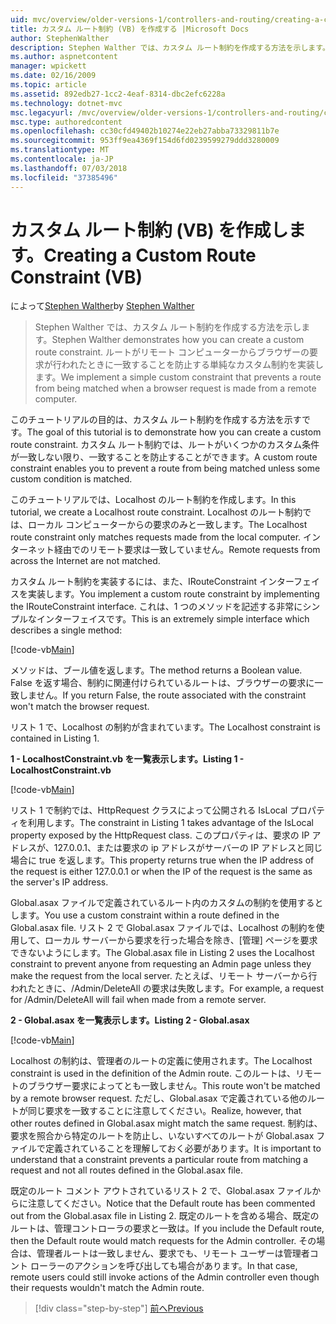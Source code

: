 ```yaml
---
uid: mvc/overview/older-versions-1/controllers-and-routing/creating-a-custom-route-constraint-vb
title: カスタム ルート制約 (VB) を作成する |Microsoft Docs
author: StephenWalther
description: Stephen Walther では、カスタム ルート制約を作成する方法を示します。 単純な実装のルートがされたりすることを防止するカスタムの制約に一致する w.
ms.author: aspnetcontent
manager: wpickett
ms.date: 02/16/2009
ms.topic: article
ms.assetid: 892edb27-1cc2-4eaf-8314-dbc2efc6228a
ms.technology: dotnet-mvc
msc.legacyurl: /mvc/overview/older-versions-1/controllers-and-routing/creating-a-custom-route-constraint-vb
msc.type: authoredcontent
ms.openlocfilehash: cc30cfd49402b10274e22eb27abba73329811b7e
ms.sourcegitcommit: 953ff9ea4369f154d6fd0239599279ddd3280009
ms.translationtype: MT
ms.contentlocale: ja-JP
ms.lasthandoff: 07/03/2018
ms.locfileid: "37385496"
---
```

<a name="creating-a-custom-route-constraint-vb"></a><span data-ttu-id="6461d-104">カスタム ルート制約 (VB) を作成します。</span><span class="sxs-lookup"><span data-stu-id="6461d-104">Creating a Custom Route Constraint (VB)</span></span>
====================
<span data-ttu-id="6461d-105">によって[Stephen Walther](https://github.com/StephenWalther)</span><span class="sxs-lookup"><span data-stu-id="6461d-105">by [Stephen Walther](https://github.com/StephenWalther)</span></span>

> <span data-ttu-id="6461d-106">Stephen Walther では、カスタム ルート制約を作成する方法を示します。</span><span class="sxs-lookup"><span data-stu-id="6461d-106">Stephen Walther demonstrates how you can create a custom route constraint.</span></span> <span data-ttu-id="6461d-107">ルートがリモート コンピューターからブラウザーの要求が行われたときに一致することを防止する単純なカスタム制約を実装します。</span><span class="sxs-lookup"><span data-stu-id="6461d-107">We implement a simple custom constraint that prevents a route from being matched when a browser request is made from a remote computer.</span></span>


<span data-ttu-id="6461d-108">このチュートリアルの目的は、カスタム ルート制約を作成する方法を示すです。</span><span class="sxs-lookup"><span data-stu-id="6461d-108">The goal of this tutorial is to demonstrate how you can create a custom route constraint.</span></span> <span data-ttu-id="6461d-109">カスタム ルート制約では、ルートがいくつかのカスタム条件が一致しない限り、一致することを防止することができます。</span><span class="sxs-lookup"><span data-stu-id="6461d-109">A custom route constraint enables you to prevent a route from being matched unless some custom condition is matched.</span></span>

<span data-ttu-id="6461d-110">このチュートリアルでは、Localhost のルート制約を作成します。</span><span class="sxs-lookup"><span data-stu-id="6461d-110">In this tutorial, we create a Localhost route constraint.</span></span> <span data-ttu-id="6461d-111">Localhost のルート制約では、ローカル コンピューターからの要求のみと一致します。</span><span class="sxs-lookup"><span data-stu-id="6461d-111">The Localhost route constraint only matches requests made from the local computer.</span></span> <span data-ttu-id="6461d-112">インターネット経由でのリモート要求は一致していません。</span><span class="sxs-lookup"><span data-stu-id="6461d-112">Remote requests from across the Internet are not matched.</span></span>

<span data-ttu-id="6461d-113">カスタム ルート制約を実装するには、また、IRouteConstraint インターフェイスを実装します。</span><span class="sxs-lookup"><span data-stu-id="6461d-113">You implement a custom route constraint by implementing the IRouteConstraint interface.</span></span> <span data-ttu-id="6461d-114">これは、1 つのメソッドを記述する非常にシンプルなインターフェイスです。</span><span class="sxs-lookup"><span data-stu-id="6461d-114">This is an extremely simple interface which describes a single method:</span></span>

[!code-vb[Main](creating-a-custom-route-constraint-vb/samples/sample1.vb)]

<span data-ttu-id="6461d-115">メソッドは、ブール値を返します。</span><span class="sxs-lookup"><span data-stu-id="6461d-115">The method returns a Boolean value.</span></span> <span data-ttu-id="6461d-116">False を返す場合、制約に関連付けられているルートは、ブラウザーの要求に一致しません。</span><span class="sxs-lookup"><span data-stu-id="6461d-116">If you return False, the route associated with the constraint won't match the browser request.</span></span>

<span data-ttu-id="6461d-117">リスト 1 で、Localhost の制約が含まれています。</span><span class="sxs-lookup"><span data-stu-id="6461d-117">The Localhost constraint is contained in Listing 1.</span></span>

<span data-ttu-id="6461d-118">**1 - LocalhostConstraint.vb を一覧表示します。**</span><span class="sxs-lookup"><span data-stu-id="6461d-118">**Listing 1 - LocalhostConstraint.vb**</span></span>

[!code-vb[Main](creating-a-custom-route-constraint-vb/samples/sample2.vb)]

<span data-ttu-id="6461d-119">リスト 1 で制約では、HttpRequest クラスによって公開される IsLocal プロパティを利用します。</span><span class="sxs-lookup"><span data-stu-id="6461d-119">The constraint in Listing 1 takes advantage of the IsLocal property exposed by the HttpRequest class.</span></span> <span data-ttu-id="6461d-120">このプロパティは、要求の IP アドレスが、127.0.0.1、または要求の ip アドレスがサーバーの IP アドレスと同じ場合に true を返します。</span><span class="sxs-lookup"><span data-stu-id="6461d-120">This property returns true when the IP address of the request is either 127.0.0.1 or when the IP of the request is the same as the server's IP address.</span></span>

<span data-ttu-id="6461d-121">Global.asax ファイルで定義されているルート内のカスタムの制約を使用するとします。</span><span class="sxs-lookup"><span data-stu-id="6461d-121">You use a custom constraint within a route defined in the Global.asax file.</span></span> <span data-ttu-id="6461d-122">リスト 2 で Global.asax ファイルでは、Localhost の制約を使用して、ローカル サーバーから要求を行った場合を除き、[管理] ページを要求できないようにします。</span><span class="sxs-lookup"><span data-stu-id="6461d-122">The Global.asax file in Listing 2 uses the Localhost constraint to prevent anyone from requesting an Admin page unless they make the request from the local server.</span></span> <span data-ttu-id="6461d-123">たとえば、リモート サーバーから行われたときに、/Admin/DeleteAll の要求は失敗します。</span><span class="sxs-lookup"><span data-stu-id="6461d-123">For example, a request for /Admin/DeleteAll will fail when made from a remote server.</span></span>

<span data-ttu-id="6461d-124">**2 - Global.asax を一覧表示します。**</span><span class="sxs-lookup"><span data-stu-id="6461d-124">**Listing 2 - Global.asax**</span></span>

[!code-vb[Main](creating-a-custom-route-constraint-vb/samples/sample3.vb)]

<span data-ttu-id="6461d-125">Localhost の制約は、管理者のルートの定義に使用されます。</span><span class="sxs-lookup"><span data-stu-id="6461d-125">The Localhost constraint is used in the definition of the Admin route.</span></span> <span data-ttu-id="6461d-126">このルートは、リモートのブラウザー要求によってとも一致しません。</span><span class="sxs-lookup"><span data-stu-id="6461d-126">This route won't be matched by a remote browser request.</span></span> <span data-ttu-id="6461d-127">ただし、Global.asax で定義されている他のルートが同じ要求を一致することに注意してください。</span><span class="sxs-lookup"><span data-stu-id="6461d-127">Realize, however, that other routes defined in Global.asax might match the same request.</span></span> <span data-ttu-id="6461d-128">制約は、要求を照合から特定のルートを防止し、いないすべてのルートが Global.asax ファイルで定義されていることを理解しておく必要があります。</span><span class="sxs-lookup"><span data-stu-id="6461d-128">It is important to understand that a constraint prevents a particular route from matching a request and not all routes defined in the Global.asax file.</span></span>

<span data-ttu-id="6461d-129">既定のルート コメント アウトされているリスト 2 で、Global.asax ファイルからに注意してください。</span><span class="sxs-lookup"><span data-stu-id="6461d-129">Notice that the Default route has been commented out from the Global.asax file in Listing 2.</span></span> <span data-ttu-id="6461d-130">既定のルートを含める場合、既定のルートは、管理コントローラの要求と一致は。</span><span class="sxs-lookup"><span data-stu-id="6461d-130">If you include the Default route, then the Default route would match requests for the Admin controller.</span></span> <span data-ttu-id="6461d-131">その場合は、管理者ルートは一致しません、要求でも、リモート ユーザーは管理者コント ローラーのアクションを呼び出しても場合があります。</span><span class="sxs-lookup"><span data-stu-id="6461d-131">In that case, remote users could still invoke actions of the Admin controller even though their requests wouldn't match the Admin route.</span></span>

> [!div class="step-by-step"]
> [<span data-ttu-id="6461d-132">前へ</span><span class="sxs-lookup"><span data-stu-id="6461d-132">Previous</span></span>](creating-a-route-constraint-vb.md)
